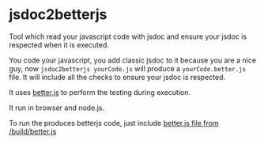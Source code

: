 jsdoc2betterjs
==============

Tool which read your javascript code with jsdoc and ensure your jsdoc is respected when it is executed.

You code your javascript, you add classic jsdoc to it because you are a nice guy, now ```jsdoc2betterjs yourCode.js``` will produce a ```yourCode.better.js``` file. It will include all the checks to ensure your jsdoc is respected.

It uses [better.js](http://betterjs.org) to perform the testing during execution.

It run in browser and node.js.

To run the produces betterjs code, just include [better.js file from /build/better.js](https://github.com/jeromeetienne/better.js/blob/master/build/better.js)